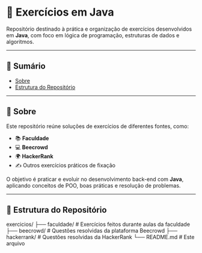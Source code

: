 # 📝 Exercícios em Java

Repositório destinado à prática e organização de exercícios desenvolvidos em **Java**, com foco em lógica de programação, estruturas de dados e algoritmos.

---

## 📌 Sumário
- [Sobre](#sobre)
- [Estrutura do Repositório](#estrutura-do-repositório)


---

## 📖 Sobre

Este repositório reúne soluções de exercícios de diferentes fontes, como:

- 📚 **Faculdade**  
- 💻 **Beecrowd**  
- 🌍 **HackerRank**  
- ✍️ Outros exercícios práticos de fixação  

O objetivo é praticar e evoluir no desenvolvimento back-end com **Java**, aplicando conceitos de POO, boas práticas e resolução de problemas.

---

## 📂 Estrutura do Repositório

exercicios/
├── faculdade/ # Exercícios feitos durante aulas da faculdade
├── beecrowd/ # Questões resolvidas da plataforma Beecrowd
├── hackerrank/ # Questões resolvidas da HackerRank
└── README.md # Este arquivo

